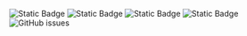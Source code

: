 ![Static Badge](https://img.shields.io/badge/blacklists-61-000000) ![Static Badge](https://img.shields.io/badge/blacklisted-2991102-cc0000) ![Static Badge](https://img.shields.io/badge/whitelisted-2254-00CC00) ![Static Badge](https://img.shields.io/badge/streaming_blacklist-28107-000000) ![GitHub issues](https://img.shields.io/github/issues/fabriziosalmi/blacklists)
